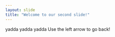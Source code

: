```yaml
---
layout: slide
title: "Welcome to our second slide!"
---
```

yadda yadda yadda
Use the left arrow to go back!
